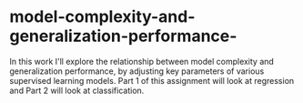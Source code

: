 # model-complexity-and-generalization-performance-

In this work I'll explore the relationship between model complexity and generalization performance, by adjusting key parameters of various supervised learning models. Part 1 of this assignment will look at regression and Part 2 will look at classification.

